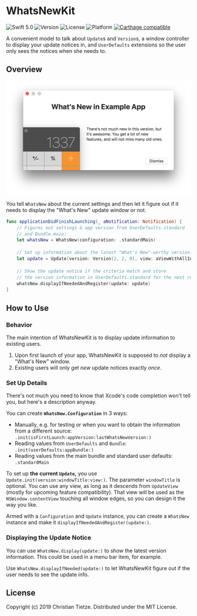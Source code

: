 # WhatsNewKit

![Swift 5.0](https://img.shields.io/badge/Swift-5.0-blue.svg?style=flat)
![Version](https://img.shields.io/github/tag/CleanCocoa/WhatsNewKit.svg?style=flat)
![License](https://img.shields.io/github/license/CleanCocoa/WhatsNewKit.svg?style=flat)
![Platform](https://img.shields.io/badge/platform-macOS-lightgrey.svg?style=flat)
[![Carthage compatible](https://img.shields.io/badge/Carthage-compatible-4BC51D.svg?style=flat)](https://github.com/Carthage/Carthage)

A convenient model to talk about `Update`s and `Version`s, a window controller to display your update notices in, and `UserDefaults` extensions so the user only sees the notices when she needs to.

## Overview 

<div align="center">
    <img src="assets/screenshot.png" />
</div>

You tell `WhatsNew` about the current settings and then let it figure out if it needs to display the "What's New" update window or not.

```swift
func applicationDidFinishLaunching(_ aNotification: Notification) {
    // Figures out settings & app version from UserDefaults.standard 
    // and Bundle.main:
    let whatsNew = WhatsNew(configuration: .standardMain)
    
    // Set up information about the latest "What's New"-worthy version:
    let update = Update(version: Version(2, 2, 0), view: aViewWithAllInfos)
    
    // Show the update notice if the criteria match and store 
    // the version information in UserDefaults.standard for the next run.
    whatsNew.displayIfNeededAndRegister(update: update)
}
```

## How to Use

### Behavior

The main intention of WhatsNewKit is to display update information to existing users.

1. Upon first launch of your app, WhatsNewKit is supposed to _not_ display a "What's New" window. 
2. Existing users will only get _new_ update notices exactly _once_.

### Set Up Details

There's not much you need to know that Xcode's code completion won't tell you, but here's a description anyway.

You can create **`WhatsNew.Configuration`** in 3 ways:

- Manually, e.g. for testing or when you want to obtain the information from a different source: `.init(isFirstLaunch:appVersion:lastWhatsNewVersion:)`
- Reading values from `UserDefaults` and `Bundle`:  `.init(userDefaults:appBundle:)`
- Reading values from the main bundle and standard user defaults: `.standardMain`

To set up **the current `Update`,** you use `Update.init(version:windowTitle:view:)`. The parameter `windowTitle` is optional. You can use any view, as long as it descends from `UpdateView` (mostly for upcoming feature compatibility). That view will be used as the `NSWindow.contentView` touching all window edges, so you can design it the way you like. 

Armed with a `Configuration` and `Update` instance, you can create a `WhatsNew` instance and make it `displayIfNeededAndRegister(update:)`.

### Displaying the Update Notice

You can use `WhatsNew.display(update:)` to show the latest version information. This could be used in a menu bar item, for example.

Use `WhatsNew.displayIfNeeded(update:)` to let WhatsNewKit figure out if the user needs to see the update info.

## License

Copyright (c) 2019 Christian Tietze. Distributed under the MIT License.
